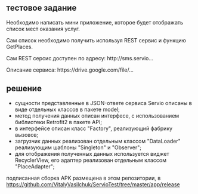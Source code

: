 <h2>тестовое задание</h2>
<p>Необходимо написать мини приложение, которое будет отображать список
мест оказания услуг.</p>
<p>Сам список необходимо получить используя REST сервис и функцию
GetPlaces.</p>
<p>Сам REST серсис доступен по адресу: http://sms.servio...</p>
<p>Описание сервиса: https://drive.google.com/file/...</p>

<h2>решение</h2>
<ul>
<li>сущности представленные в JSON-ответе сервиса Servio описаны в виде отдельных классов в пакете model;
<li>метод получения данных описан интерфесе, с использованием библиотеки Retrofit2 в пакете API;
<li>в интерфейсе описан класс "Factory", реализующий фабрику вызовов;
<li>загрузчик данных реализован отдельным классом "DataLoader" реализующим шаблоны "Singleton" и "Observer";
<li>для отображения полученных данных используется виджет RecyclerView, его адаптер реализован отдельным классом "PlaceAdapter";
</ul>

подписанная сборка APK размещена в этом репозитории, в https://github.com/VitalyVasilchuk/ServioTest/tree/master/app/release
